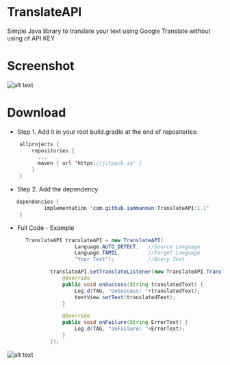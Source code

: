# TranslateAPI
Simple Java library to translate your text using Google Translate without using of API KEY

# Screenshot
![alt text](https://raw.githubusercontent.com/iammannan/TranslateAPI/master/demo2.png)

# Download

* Step 1. Add it in your root build.gradle at the end of repositories:
```java
    allprojects {
        repositories {
          ...
          maven { url 'https://jitpack.io' }
        }
    }
```
* Step 2. Add the dependency
```java
   dependencies {
	        implementation 'com.github.iammannan:TranslateAPI:1.1'
	}
```
  * Full Code - Example
  ```java
    	TranslateAPI translateAPI = new TranslateAPI(
                        Language.AUTO_DETECT,   //Source Language
                        Language.TAMIL,         //Target Language
                        "Your Text");           //Query Text

                translateAPI.setTranslateListener(new TranslateAPI.TranslateListener() {
                    @Override
                    public void onSuccess(String translatedText) {
                        Log.d(TAG, "onSuccess: "+translatedText);
                        textView.setText(translatedText);
                    }

                    @Override
                    public void onFailure(String ErrorText) {
                        Log.d(TAG, "onFailure: "+ErrorText);
                    }
                });
 ```
![alt text](https://raw.githubusercontent.com/iammannan/TranslateAPI/master/demo1.png)

